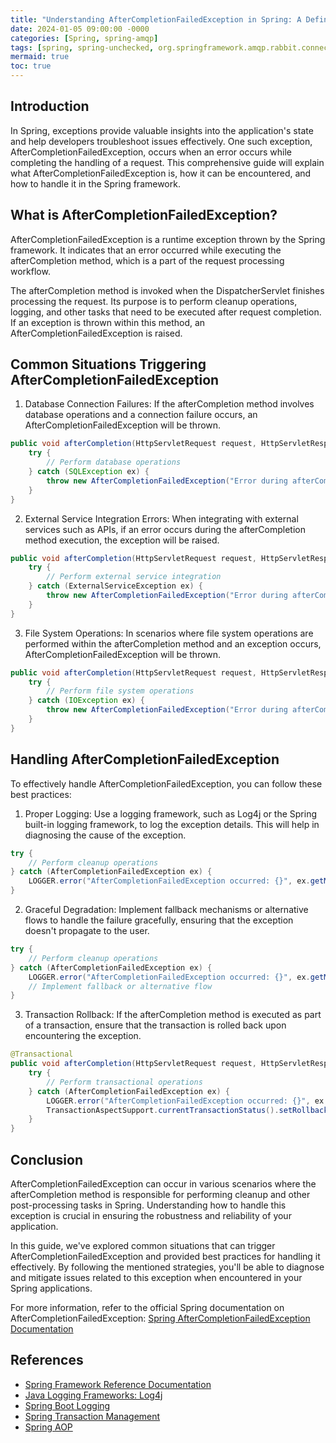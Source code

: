 ```yaml
---
title: "Understanding AfterCompletionFailedException in Spring: A Definitive Guide"
date: 2024-01-05 09:00:00 -0000
categories: [Spring, spring-amqp]
tags: [spring, spring-unchecked, org.springframework.amqp.rabbit.connection]
mermaid: true
toc: true
---
```


## Introduction

In Spring, exceptions provide valuable insights into the application's state and help developers troubleshoot issues effectively. One such exception, AfterCompletionFailedException, occurs when an error occurs while completing the handling of a request. This comprehensive guide will explain what AfterCompletionFailedException is, how it can be encountered, and how to handle it in the Spring framework.

## What is AfterCompletionFailedException?

AfterCompletionFailedException is a runtime exception thrown by the Spring framework. It indicates that an error occurred while executing the afterCompletion method, which is a part of the request processing workflow.

The afterCompletion method is invoked when the DispatcherServlet finishes processing the request. Its purpose is to perform cleanup operations, logging, and other tasks that need to be executed after request completion. If an exception is thrown within this method, an AfterCompletionFailedException is raised.

## Common Situations Triggering AfterCompletionFailedException

1. Database Connection Failures: If the afterCompletion method involves database operations and a connection failure occurs, an AfterCompletionFailedException will be thrown.

```java
public void afterCompletion(HttpServletRequest request, HttpServletResponse response, Object handler, Exception ex) throws Exception {
    try {
        // Perform database operations
    } catch (SQLException ex) {
        throw new AfterCompletionFailedException("Error during afterCompletion database operations", ex);
    }
}
```

2. External Service Integration Errors: When integrating with external services such as APIs, if an error occurs during the afterCompletion method execution, the exception will be raised.

```java
public void afterCompletion(HttpServletRequest request, HttpServletResponse response, Object handler, Exception ex) throws Exception {
    try {
        // Perform external service integration
    } catch (ExternalServiceException ex) {
        throw new AfterCompletionFailedException("Error during afterCompletion external service integration", ex);
    }
}
```

3. File System Operations: In scenarios where file system operations are performed within the afterCompletion method and an exception occurs, AfterCompletionFailedException will be thrown.

```java
public void afterCompletion(HttpServletRequest request, HttpServletResponse response, Object handler, Exception ex) throws Exception {
    try {
        // Perform file system operations
    } catch (IOException ex) {
        throw new AfterCompletionFailedException("Error during afterCompletion file system operations", ex);
    }
}
```

## Handling AfterCompletionFailedException

To effectively handle AfterCompletionFailedException, you can follow these best practices:

1. Proper Logging: Use a logging framework, such as Log4j or the Spring built-in logging framework, to log the exception details. This will help in diagnosing the cause of the exception.

```java
try {
    // Perform cleanup operations
} catch (AfterCompletionFailedException ex) {
    LOGGER.error("AfterCompletionFailedException occurred: {}", ex.getMessage());
}
```

2. Graceful Degradation: Implement fallback mechanisms or alternative flows to handle the failure gracefully, ensuring that the exception doesn't propagate to the user.

```java
try {
    // Perform cleanup operations
} catch (AfterCompletionFailedException ex) {
    LOGGER.error("AfterCompletionFailedException occurred: {}", ex.getMessage());
    // Implement fallback or alternative flow
}
```

3. Transaction Rollback: If the afterCompletion method is executed as part of a transaction, ensure that the transaction is rolled back upon encountering the exception.

```java
@Transactional
public void afterCompletion(HttpServletRequest request, HttpServletResponse response, Object handler, Exception ex) throws Exception {
    try {
        // Perform transactional operations
    } catch (AfterCompletionFailedException ex) {
        LOGGER.error("AfterCompletionFailedException occurred: {}", ex.getMessage());
        TransactionAspectSupport.currentTransactionStatus().setRollbackOnly();
    }
}
```

## Conclusion

AfterCompletionFailedException can occur in various scenarios where the afterCompletion method is responsible for performing cleanup and other post-processing tasks in Spring. Understanding how to handle this exception is crucial in ensuring the robustness and reliability of your application.

In this guide, we've explored common situations that can trigger AfterCompletionFailedException and provided best practices for handling it effectively. By following the mentioned strategies, you'll be able to diagnose and mitigate issues related to this exception when encountered in your Spring applications.

For more information, refer to the official Spring documentation on AfterCompletionFailedException: [Spring AfterCompletionFailedException Documentation](https://docs.spring.io/spring-framework/docs/current/javadoc-api/org/springframework/web/servlet/handler/AfterCompletionFailedException.html)

## References
- [Spring Framework Reference Documentation](https://docs.spring.io/spring-framework/docs/current/reference/html/)
- [Java Logging Frameworks: Log4j](https://logging.apache.org/log4j/2.x/)
- [Spring Boot Logging](https://docs.spring.io/spring-boot/docs/current/reference/html/features.html#features.logging)
- [Spring Transaction Management](https://docs.spring.io/spring-framework/docs/current/reference/html/data-access.html#transaction)
- [Spring AOP](https://docs.spring.io/spring-framework/docs/current/reference/html/core.html#aop)
